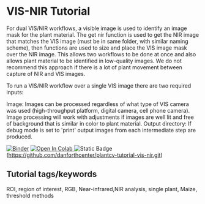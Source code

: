 # VIS-NIR Tutorial 

For dual VIS/NIR workflows, a visible image is used to identify an image mask for the plant material. The get nir function is used to get the NIR image that matches the VIS image (must be in same folder, with similar naming scheme), then functions are used to size and place the VIS image mask over the NIR image. This allows two workflows to be done at once and also allows plant material to be identified in low-quality images. We do not recommend this approach if there is a lot of plant movement between capture of NIR and VIS images.

To run a VIS/NIR workflow over a single VIS image there are two required inputs:

Image: Images can be processed regardless of what type of VIS camera was used (high-throughput platform, digital camera, cell phone camera). Image processing will work with adjustments if images are well lit and free of background that is similar in color to plant material.
Output directory: If debug mode is set to 'print' output images from each intermediate step are produced.

[![Binder](https://mybinder.org/badge_logo.svg)](https://mybinder.org/v2/gh/danforthcenter/plantcv-tutorial-vis-nir/HEAD?labpath=index.ipynb)
<a target="_blank" href="https://colab.research.google.com/github/danforthcenter/plantcv-tutorial-vis-nir.git">
  <img src="https://colab.research.google.com/assets/colab-badge.svg" alt="Open In Colab"/>
</a>
![Static Badge](https://img.shields.io/badge/Open%20on%20GitHub-black?logo=github)(https://github.com/danforthcenter/plantcv-tutorial-vis-nir.git)


## Tutorial tags/keywords

ROI, region of interest, RGB, Near-infrared,NIR analysis, single plant, Maize, threshold methods 


